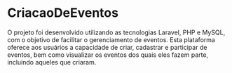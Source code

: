 # CriacaoDeEventos
O projeto foi desenvolvido utilizando as tecnologias Laravel, PHP e MySQL, com o objetivo de facilitar o gerenciamento de eventos. Esta plataforma oferece aos usuários a capacidade de criar, cadastrar e participar de eventos, bem como visualizar os eventos dos quais eles fazem parte, incluindo aqueles que criaram.
